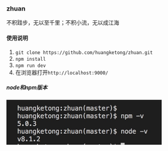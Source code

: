 ### zhuan

不积跬步，无以至千里；不积小流，无以成江海

#### 使用说明

1. `git clone https://github.com/huangketong/zhuan.git` 
2. `npm install`
3. `npm run dev`
4. 在浏览器打开`http://localhost:9000/`

##### node和npm版本
<img src='https://github.com/huangketong/zhuan/blob/master/src/assets/version.png' width="405"/>

